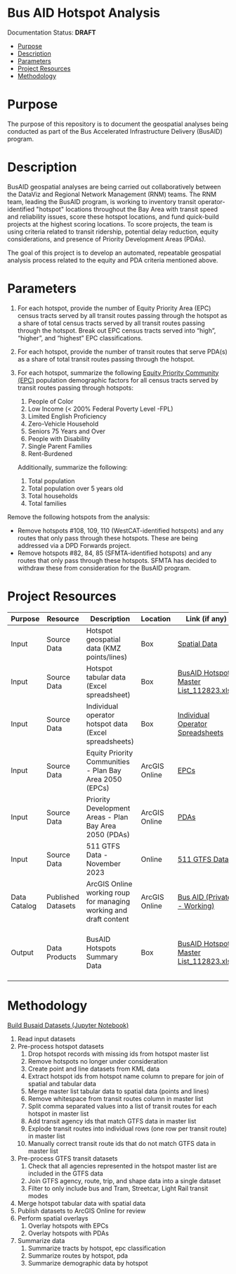 # Bus AID Hotspot Analysis <!-- omit in toc -->

Documentation Status: **DRAFT**

- [Purpose](#purpose)
- [Description](#description)
- [Parameters](#parameters)
- [Project Resources](#project-resources)
- [Methodology](#methodology)

# Purpose
The purpose of this repository is to document the geospatial analyses being conducted as part of the Bus Accelerated Infrastructure Delivery (BusAID) program.  

# Description
BusAID geospatial analyses are being carried out collaboratively between the DataViz and Regional Network Management (RNM) teams. The RNM team, leading the BusAID program, is working to inventory transit operator-identified "hotspot" locations throughout the Bay Area with transit speed and reliability issues, score these hotspot locations, and fund quick-build projects at the highest scoring locations. To score projects, the team is using criteria related to transit ridership, potential delay reduction, equity considerations, and presence of Priority Development Areas (PDAs). 

The goal of this project is to develop an automated, repeatable geospatial analysis process related to the equity and PDA criteria mentioned above. 

# Parameters

1. For each hotspot, provide the number of Equity Priority Area (EPC) census tracts served by all transit routes passing through the hotspot as a share of total census tracts served by all transit routes passing through the hotspot. Break out EPC census tracts served into “high”, “higher”, and “highest” EPC classifications. 
2. For each hotspot, provide the number of transit routes that serve PDA(s) as a share of total transit routes passing through the hotspot.
3. For each hotspot, summarize the following [Equity Priority Community (EPC)](https://github.com/BayAreaMetro/Spatial-Analysis-Mapping-Projects/tree/master/Project-Documentation/Equity-Priority-Communities#summary-of-mtc-epc-demographic-factors--demographic-factor-definitions) population demographic factors for all census tracts served by transit routes passing through hotspots:
   1. People of Color
   2. Low Income (< 200% Federal Poverty Level -FPL)
   3. Limited English Proficiency
   4. Zero-Vehicle Household
   5. Seniors 75 Years and Over
   6. People with Disability	
   7. Single Parent Families	
   8. Rent-Burdened
   
   Additionally, summarize the following:
   1. Total population
   2. Total population over 5 years old
   3. Total households
   4. Total families

Remove the following hotspots from the analysis:
- Remove hotspots #108, 109, 110 (WestCAT-identified hotspots) and any routes that only pass through these hotspots. These are being addressed via a DPD Forwards project.
- Remove hotspots #82, 84, 85 (SFMTA-identified hotspots) and any routes that only pass through these hotspots. SFMTA has decided to withdraw these from consideration for the BusAID program.

# Project Resources

| Purpose | Resource | Description | Location | Link (if any) | Access | Notes |
|--------|-----------|-------------|----------|---------------|--------|-------|
| Input | Source Data | Hotspot geospatial data (KMZ points/lines) | Box | [Spatial Data](https://mtcdrive.box.com/s/sg1xnjo4vo9m6khs9cmum70r6yhndgbh) | Internal Only  | |
| Input | Source Data | Hotspot tabular data (Excel spreadsheet) | Box | [BusAID Hotspot Master List_112823.xlsx](https://mtcdrive.box.com/s/tyl4c2yinhtgp42kzfdqohcg5kzy1kwh) | Internal Only | |
| Input | Source Data | Individual operator hotspot data (Excel spreadsheets) | Box | [Individual Operator Spreadsheets](https://mtcdrive.box.com/s/a60zuajafmaisllxhi7unwbbnlh48qql) | Internal Only | |
| Input | Source Data | Equity Priority Communities - Plan Bay Area 2050 (EPCs) | ArcGIS Online | [EPCs](https://mtc.maps.arcgis.com/home/item.html?id=28a03a46fe9c4df0a29746d6f8c633c8) | Public | |
| Input | Source Data | Priority Development Areas - Plan Bay Area 2050 (PDAs) | ArcGIS Online | [PDAs](https://mtc.maps.arcgis.com/home/item.html?id=4df9cb38d77346a289252ced4ffa0ca0) | Public | |
| Input | Source Data | 511 GTFS Data - November 2023 | Online | [511 GTFS Data](https://511.org/open-data/transit) | Public | Data pulled from the historic feed for November 2023 |
| Data Catalog | Published Datasets | ArcGIS Online working roup for managing working and draft content | ArcGIS Online | [Bus AID (Private - Working)](https://mtc.maps.arcgis.com/home/group.html?id=0ebbbd31731f41558becf30d5a210752#overview) | Project Collaborators | |
| Output | Data Products | BusAID Hotspots Summary Data | Box | [BusAID Hotspot Master List_112823.xlsx](https://mtcdrive.box.com/s/tyl4c2yinhtgp42kzfdqohcg5kzy1kwh) | Internal Only | Data summaries were added to the tabular excel workbook as the following tabs: hotspot_epc_summary; hotspot_pda_summary; hotspot_demographic_summary |

# Methodology

[Build Busaid Datasets (Jupyter Notebook)]("build_busaid_datasets.ipynb")

   1. Read input datasets
   2. Pre-process hotspot datasets
      1. Drop hotspot records with missing ids from hotspot master list
      2. Remove hotspots no longer under consideration
      3. Create point and line datasets from KML data
      4. Extract hotspot ids from hotspot name column to prepare for join of spatial and tabular data
      5. Merge master list tabular data to spatial data (points and lines)
      6. Remove whitespace from transit routes column in master list
      7. Split comma separated values into a list of transit routes for each hotspot in master list
      8. Add transit agency ids that match GTFS data in master list
      9. Explode transit routes into individual rows (one row per transit route) in master list
      10. Manually correct transit route ids that do not match GTFS data in master list
   4. Pre-process GTFS transit datasets 
      1. Check that all agencies represented in the hotspot master list are included in the GTFS data
      2. Join GTFS agency, route, trip, and shape data into a single dataset
      3. Filter to only include bus and Tram, Streetcar, Light Rail transit modes      
   5. Merge hotspot tabular data with spatial data
  1.  Publish datasets to ArcGIS Online for review
   2. Perform spatial overlays
      1. Overlay hotspots with EPCs
      2. Overlay hotspots with PDAs
   3. Summarize data
      1. Summarize tracts by hotspot, epc classification
      2. Summarize routes by hotspot, pda
      3. Summarize demographic data by hotspot